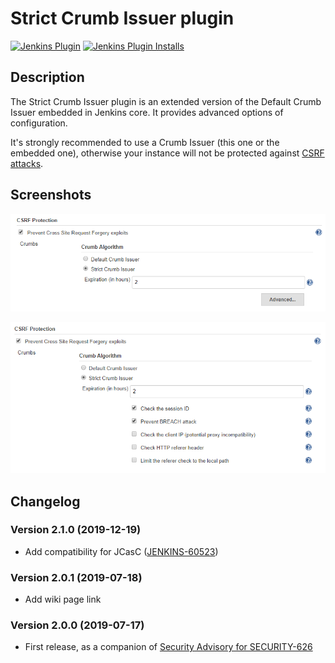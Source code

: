 # Strict Crumb Issuer plugin
[![Jenkins Plugin](https://img.shields.io/jenkins/plugin/v/strict-crumb-issuer.svg)](https://plugins.jenkins.io/strict-crumb-issuer)
[![Jenkins Plugin Installs](https://img.shields.io/jenkins/plugin/i/strict-crumb-issuer.svg?color=blue)](https://plugins.jenkins.io/strict-crumb-issuer)

## Description

The Strict Crumb Issuer plugin is an extended version of the Default Crumb Issuer embedded in Jenkins core. 
It provides advanced options of configuration.

It's strongly recommended to use a Crumb Issuer (this one or the embedded one), 
otherwise your instance will not be protected against [CSRF attacks](https://owasp.org/www-community/attacks/csrf).

## Screenshots

![Base options](/docs/images/sci_base_options.png)  

![Advanced options](/docs/images/sci_advanced_options.png)

## Changelog

### Version 2.1.0 (2019-12-19)

- Add compatibility for JCasC ([JENKINS-60523](https://issues.jenkins-ci.org/browse/JENKINS-60523))

### Version 2.0.1 (2019-07-18)

- Add wiki page link

### Version 2.0.0 (2019-07-17)

- First release, as a companion of [Security Advisory for SECURITY-626](https://jenkins.io/security/advisory/2019-07-17/#SECURITY-626)

  
